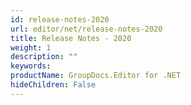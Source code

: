 ```yaml
---
id: release-notes-2020
url: editor/net/release-notes-2020
title: Release Notes - 2020
weight: 1
description: ""
keywords: 
productName: GroupDocs.Editor for .NET
hideChildren: False
---
```

